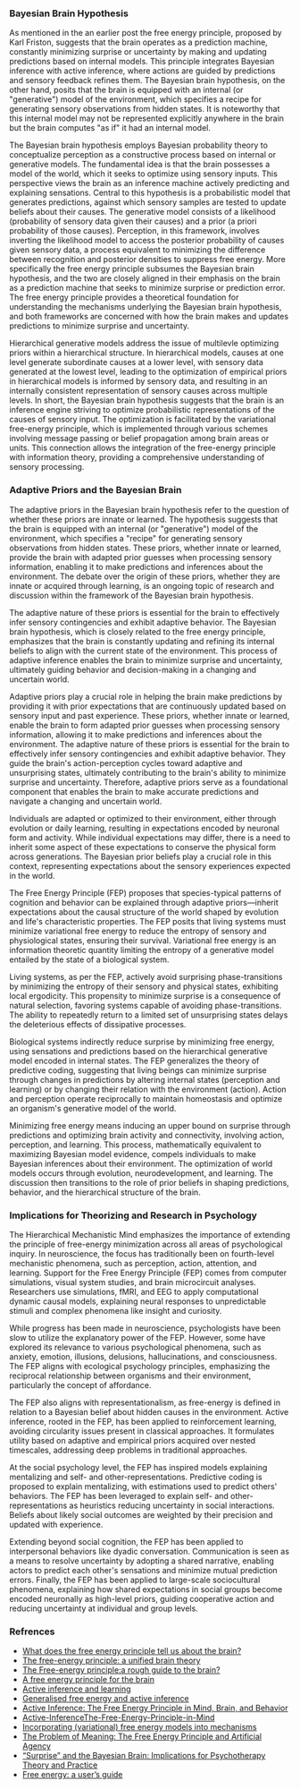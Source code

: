 ### Bayesian Brain Hypothesis 


As mentioned in the an earlier post the free energy principle, proposed by Karl Friston, suggests that the brain operates as a prediction machine, constantly minimizing surprise or uncertainty by making and updating predictions based on internal models. This principle integrates Bayesian inference with active inference, where actions are guided by predictions and sensory feedback refines them. The Bayesian brain hypothesis, on the other hand, posits that the brain is equipped with an internal (or "generative") model of the environment, which specifies a recipe for generating sensory observations from hidden states. It is noteworthy that this internal model may not be represented explicitly anywhere in the brain but the brain computes "as if" it had an internal model. 

The Bayesian brain hypothesis employs Bayesian probability theory to conceptualize perception as a constructive process based on internal or generative models. The fundamental idea is that the brain possesses a model of the world, which it seeks to optimize using sensory inputs. This perspective views the brain as an inference machine actively predicting and explaining sensations. Central to this hypothesis is a probabilistic model that generates predictions, against which sensory samples are tested to update beliefs about their causes. The generative model consists of a likelihood (probability of sensory data given their causes) and a prior (a priori probability of those causes). Perception, in this framework, involves inverting the likelihood model to access the posterior probability of causes given sensory data, a process equivalent to minimizing the difference between recognition and posterior densities to suppress free energy. More specifically the free energy principle subsumes the Bayesian brain hypothesis, and the two are closely aligned in their emphasis on the brain as a prediction machine that seeks to minimize surprise or prediction error. The free energy principle provides a theoretical foundation for understanding the mechanisms underlying the Bayesian brain hypothesis, and both frameworks are concerned with how the brain makes and updates predictions to minimize surprise and uncertainty.

Hierarchical generative models address the issue of multilevle optimizing priors within a hierarchical structure. In hierarchical models, causes at one level generate subordinate causes at a lower level, with sensory data generated at the lowest level, leading to the optimization of empirical priors in hierarchical models is informed by sensory data, and resulting in an internally consistent representation of sensory causes across multiple levels. In short, the Bayesian brain hypothesis suggests that the brain is an inference engine striving to optimize probabilistic representations of the causes of sensory input. The optimization is facilitated by the variational free-energy principle, which is implemented through various schemes involving message passing or belief propagation among brain areas or units. This connection allows the integration of the free-energy principle with information theory, providing a comprehensive understanding of sensory processing.

### Adaptive Priors and the Bayesian Brain 

The adaptive priors in the Bayesian brain hypothesis refer to the question of whether these priors are innate or learned. The hypothesis suggests that the brain is equipped with an internal (or "generative") model of the environment, which specifies a "recipe" for generating sensory observations from hidden states. These priors, whether innate or learned, provide the brain with adapted prior guesses when processing sensory information, enabling it to make predictions and inferences about the environment. The debate over the origin of these priors, whether they are innate or acquired through learning, is an ongoing topic of research and discussion within the framework of the Bayesian brain hypothesis.

The adaptive nature of these priors is essential for the brain to effectively infer sensory contingencies and exhibit adaptive behavior. The Bayesian brain hypothesis, which is closely related to the free energy principle, emphasizes that the brain is constantly updating and refining its internal beliefs to align with the current state of the environment. This process of adaptive inference enables the brain to minimize surprise and uncertainty, ultimately guiding behavior and decision-making in a changing and uncertain world.

Adaptive priors play a crucial role in helping the brain make predictions by providing it with prior expectations that are continuously updated based on sensory input and past experience. These priors, whether innate or learned, enable the brain to form adapted prior guesses when processing sensory information, allowing it to make predictions and inferences about the environment. The adaptive nature of these priors is essential for the brain to effectively infer sensory contingencies and exhibit adaptive behavior. They guide the brain's action-perception cycles toward adaptive and unsurprising states, ultimately contributing to the brain's ability to minimize surprise and uncertainty. Therefore, adaptive priors serve as a foundational component that enables the brain to make accurate predictions and navigate a changing and uncertain world.

Individuals are adapted or optimized to their environment, either through evolution or daily learning, resulting in expectations encoded by neuronal form and activity. While individual expectations may differ, there is a need to inherit some aspect of these expectations to conserve the physical form across generations. The Bayesian prior beliefs play a crucial role in this context, representing expectations about the sensory experiences expected in the world.

The Free Energy Principle (FEP) proposes that species-typical patterns of cognition and behavior can be explained through adaptive priors—inherit expectations about the causal structure of the world shaped by evolution and life's characteristic properties. The FEP posits that living systems must minimize variational free energy to reduce the entropy of sensory and physiological states, ensuring their survival. Variational free energy is an information theoretic quantity limiting the entropy of a generative model entailed by the state of a biological system.

Living systems, as per the FEP, actively avoid surprising phase-transitions by minimizing the entropy of their sensory and physical states, exhibiting local ergodicity. This propensity to minimize surprise is a consequence of natural selection, favoring systems capable of avoiding phase-transitions. The ability to repeatedly return to a limited set of unsurprising states delays the deleterious effects of dissipative processes.

Biological systems indirectly reduce surprise by minimizing free energy, using sensations and predictions based on the hierarchical generative model encoded in internal states. The FEP generalizes the theory of predictive coding, suggesting that living beings can minimize surprise through changes in predictions by altering internal states (perception and learning) or by changing their relation with the environment (action). Action and perception operate reciprocally to maintain homeostasis and optimize an organism's generative model of the world.

Minimizing free energy means inducing an upper bound on surprise through predictions and optimizing brain activity and connectivity, involving action, perception, and learning. This process, mathematically equivalent to maximizing Bayesian model evidence, compels individuals to make Bayesian inferences about their environment. The optimization of world models occurs through evolution, neurodevelopment, and learning. The discussion then transitions to the role of prior beliefs in shaping predictions, behavior, and the hierarchical structure of the brain.

### Implications for Theorizing and Research in Psychology


The Hierarchical Mechanistic Mind emphasizes the importance of extending the principle of free-energy minimization across all areas of psychological inquiry. In neuroscience, the focus has traditionally been on fourth-level mechanistic phenomena, such as perception, action, attention, and learning. Support for the Free Energy Principle (FEP) comes from computer simulations, visual system studies, and brain microcircuit analyses. Researchers use simulations, fMRI, and EEG to apply computational dynamic causal models, explaining neural responses to unpredictable stimuli and complex phenomena like insight and curiosity.

While progress has been made in neuroscience, psychologists have been slow to utilize the explanatory power of the FEP. However, some have explored its relevance to various psychological phenomena, such as anxiety, emotion, illusions, delusions, hallucinations, and consciousness. The FEP aligns with ecological psychology principles, emphasizing the reciprocal relationship between organisms and their environment, particularly the concept of affordance.

The FEP also aligns with representationalism, as free-energy is defined in relation to a Bayesian belief about hidden causes in the environment. Active inference, rooted in the FEP, has been applied to reinforcement learning, avoiding circularity issues present in classical approaches. It formulates utility based on adaptive and empirical priors acquired over nested timescales, addressing deep problems in traditional approaches.

At the social psychology level, the FEP has inspired models explaining mentalizing and self- and other-representations. Predictive coding is proposed to explain mentalizing, with estimations used to predict others' behaviors. The FEP has been leveraged to explain self- and other-representations as heuristics reducing uncertainty in social interactions. Beliefs about likely social outcomes are weighted by their precision and updated with experience.

Extending beyond social cognition, the FEP has been applied to interpersonal behaviors like dyadic conversation. Communication is seen as a means to resolve uncertainty by adopting a shared narrative, enabling actors to predict each other's sensations and minimize mutual prediction errors. Finally, the FEP has been applied to large-scale sociocultural phenomena, explaining how shared expectations in social groups become encoded neuronally as high-level priors, guiding cooperative action and reducing uncertainty at individual and group levels.


### Refrences

- [What does the free energy principle tell us about the brain?](https://gershmanlab.com/pubs/free_energy.pdf)
- [The free-energy principle: a unified brain theory ](https://www.uab.edu/medicine/cinl/images/KFriston_FreeEnergy_BrainTheory.pdf)
- [The Free-energy principle:a rough guide to the brain?](https://www.fil.ion.ucl.ac.uk/~karl/The%20free-energy%20principle%20-%20a%20rough%20guide%20to%20the%20brain.pdf) 
- [A free energy principle for the brain](https://www.fil.ion.ucl.ac.uk/~karl/A%20free%20energy%20principle%20for%20the%20brain.pdf)   
- [Active inference and learning](https://www.ncbi.nlm.nih.gov/pmc/articles/PMC5167251/)
- [Generalised free energy and active inference](https://link.springer.com/article/10.1007/s00422-019-00805-w)
- [Active Inference: The Free Energy Principle in Mind, Brain, and Behavior](https://direct.mit.edu/books/oa-monograph/5299/Active-InferenceThe-Free-Energy-Principle-in-Mind)
- [Active-InferenceThe-Free-Energy-Principle-in-Mind](https://direct.mit.edu/books/oa-monograph/5299/) 
- [Incorporating (variational) free energy models into mechanisms](https://link.springer.com/article/10.1007/s11229-023-04292-2) 
- [The Problem of Meaning: The Free Energy Principle and Artificial Agency](https://www.frontiersin.org/articles/10.3389/fnbot.2022.844773) 
- [“Surprise” and the Bayesian Brain: Implications for Psychotherapy Theory and Practice](https://www.frontiersin.org/articles/10.3389/fpsyg.2019.00592) 
- [Free energy: a user’s guide](https://link.springer.com/article/10.1007/s10539-022-09864-z)
